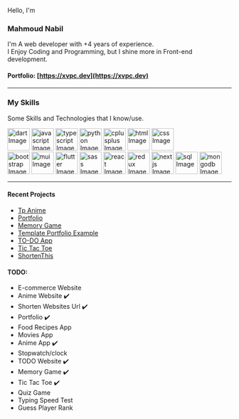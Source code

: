 Hello, I'm
### Mahmoud Nabil 

I'm A web developer with +4 years of experience.     
I Enjoy Coding and Programming, but I shine more in Front-end development.


#### Portfolio: [https://xvpc.dev](https://xvpc.dev)

<hr height="1" />

### My Skills
Some Skills and Technologies that I know/use.

<div>
  <img src="https://upload.wikimedia.org/wikipedia/commons/c/c6/Dart_logo.png" width="50" height="50" alt='dart Image'>
  <img src="https://cdn.jsdelivr.net/gh/devicons/devicon/icons/javascript/javascript-original.svg" width="50" height="50" alt='javascript Image'>
  <img src="https://cdn.jsdelivr.net/gh/devicons/devicon/icons/typescript/typescript-original.svg" width="50" height="50" alt='typescript Image'>
  <img src="https://cdn.jsdelivr.net/gh/devicons/devicon/icons/python/python-original.svg" width="50" height="50" alt='python Image'>
  <img src="https://cdn.jsdelivr.net/gh/devicons/devicon/icons/cplusplus/cplusplus-original.svg" width="50" height="50" alt='cplusplus Image'>
  <img src="https://cdn.jsdelivr.net/gh/devicons/devicon/icons/html5/html5-original.svg" width="50" height="50" alt='html Image'>
  <img src="https://cdn.jsdelivr.net/gh/devicons/devicon/icons/css3/css3-original.svg" width="50" height="50" alt='css Image'>
  <br />
  <img src="https://cdn.jsdelivr.net/gh/devicons/devicon/icons/bootstrap/bootstrap-original.svg" width="50" height="50" alt='bootstrap Image'>
  <img src="https://mui.com/static/logo.png" width="50" height="50" alt='mui Image'>
  <img src="https://static.wikia.nocookie.net/google/images/9/98/Images-0.jpeg" width="50" height="50" alt='flutter Image'>
  <img src="https://cdn.jsdelivr.net/gh/devicons/devicon/icons/sass/sass-original.svg" width="50" height="50" alt='sass Image'>
  <img src="https://cdn.jsdelivr.net/gh/devicons/devicon/icons/react/react-original.svg" width="50" height="50" alt='react Image'>
  <img src="https://cdn.jsdelivr.net/gh/devicons/devicon/icons/redux/redux-original.svg" width="50" height="50" alt='redux Image'>
  <img src="https://www.svgrepo.com/show/354113/nextjs-icon.svg" width="50" height="50" alt='nextjs Image'>
  <img src="https://e7.pngegg.com/pngimages/114/535/png-clipart-mysql-cluster-database-management-system-oracle-sql-logo-blue-text.png" width="50" height="50" alt='sql Image'>
  <img src="https://cdn.jsdelivr.net/gh/devicons/devicon/icons/mongodb/mongodb-original-wordmark.svg" width="50" height="50" alt='mongodb Image'>
</div>

<hr height="1" />

#### Recent Projects
- [Tp Anime](https://tpanime.com)
- [Portfolio](https://xvpc.dev)
- [Memory Game](https://xvpc.github.io/memory-game)
- [Template Portfolio Example](https://xvpc.github.io/temp-css-html)
- [TO-DO App](https://xvpc.github.io/todo)
- [Tic Tac Toe](https://xvpc.github.io/tic-tac-toe)
- [ShortenThis](https://stul.site)


#### TODO:
- E-commerce Website
- Anime Website ✔️
- Shorten Websites Url ✔️
- Portfolio ✔️
- Food Recipes App
- Movies App
- Anime App ✔️
- Stopwatch/clock
- TODO Website ✔️
- Memory Game ✔️
- Tic Tac Toe ✔️ 
- Quiz Game
- Typing Speed Test
- Guess Player Rank
